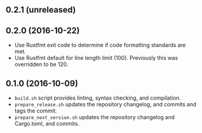 ## 0.2.1 (unreleased)

## 0.2.0 (2016-10-22)

* Use Rustfmt exit code to determine if code formatting standards are met.
* Use Rustfmt default for line length limit (100). Previously this was overridden to be 120.

## 0.1.0 (2016-10-09)

* `build.sh` script provides linting, syntax checking, and compilation.
* `prepare_release.sh` updates the repository changelog, and commits and tags the commit.
* `prepare_next_version.sh` updates the repository changelog and Cargo.toml, and commits.

